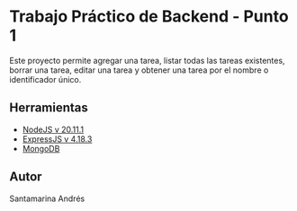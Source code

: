 # Trabajo Práctico de Backend - Punto 1

Este proyecto permite agregar una tarea, listar todas las tareas existentes, borrar una tarea, editar una tarea y obtener una tarea por el nombre o identificador único.

## Herramientas
- [NodeJS v 20.11.1](https://nodejs.org/)
- [ExpressJS v 4.18.3](https://expressjs.com/)
- [MongoDB](https://www.mongodb.com/)

## Autor

Santamarina Andrés
